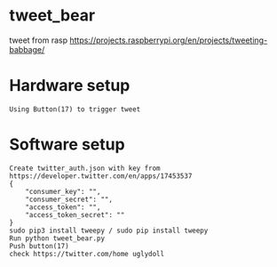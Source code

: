 # tweet_bear
tweet from rasp
https://projects.raspberrypi.org/en/projects/tweeting-babbage/

# Hardware setup
```
Using Button(17) to trigger tweet

```

# Software setup
```
Create twitter_auth.json with key from https://developer.twitter.com/en/apps/17453537
{
    "consumer_key": "",
    "consumer_secret": "",
    "access_token": "",
    "access_token_secret": ""
}
sudo pip3 install tweepy / sudo pip install tweepy
Run python tweet_bear.py
Push button(17)
check https://twitter.com/home uglydoll

```
